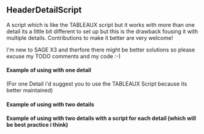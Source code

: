 ## HeaderDetailScript
A script which is like the TABLEAUX script but it works with more than one detail its a little bit different to set up but this is the drawback fousing it with multiple details. Contributions to make it better are very welcome!  

I'm new to SAGE X3 and therfore there might be better solutions so please excuse my TODO comments and my code :-)

#### Example of using with one detail  
(For one Detail i'd suggest you to use the TABLEAUX Script because its better maintained)


#### Example of using with two details 


#### Example of using with two details with a script for each detail (which will be best practice i think)





